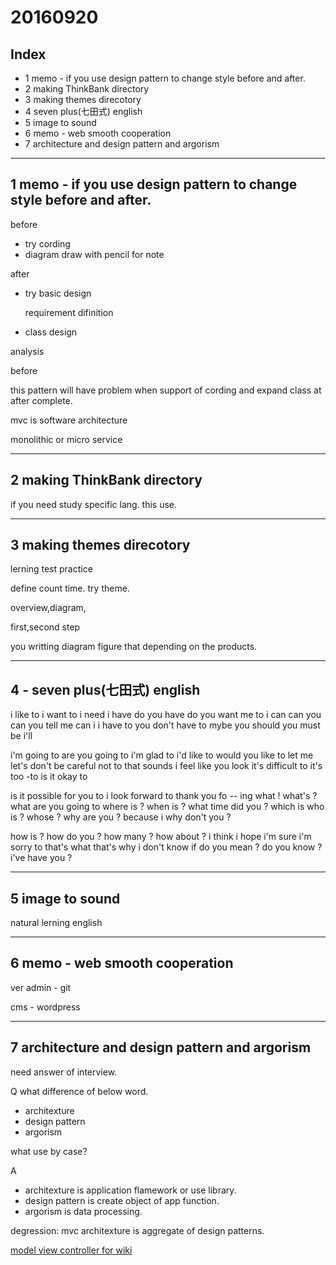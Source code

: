 # 20160920

## Index

- 1 memo - if you use design pattern to change style before and after.
- 2 making ThinkBank directory
- 3 making themes direcotory
- 4 seven plus(七田式) english
- 5 image to sound
- 6 memo - web smooth cooperation
- 7 architecture and design pattern and argorism

-------------------------------

## 1 memo - if you use design pattern to change style before and after.

before

- try cording
- diagram draw with pencil for note


after

- try basic design

	requirement difinition

- class design


analysis

before

this pattern will have problem when support of cording and expand class at after complete.

mvc is software architecture

monolithic or micro service


-------------------------------

## 2 making ThinkBank directory

if you need study specific lang.
this use.

-------------------------------

## 3 making themes direcotory

lerning
test
practice


define count time. 
try theme.

overview,diagram,

first,second step

you writting diagram figure that depending on the products.



-------------------------------

## 4 - seven plus(七田式) english


i like to
i want to
i need 
i have
do you have
do you want me to
i can
can you
can you tell me
can i
i have to
you don't have to
mybe you should
you must be
i'll

i'm going to
are you going to
i'm glad to
i'd like to
would you like to
let me
let's
don't
be careful not to
that sounds
i feel like
you look
it's difficult to
it's too -to
is it okay to

is it possible for you to
i look forward to
thank you fo -- ing
what !
what's ?
what are you going to
where is ?
when is ?
what time did you ?
which is
who is ?
whose ?
why are you ?
because i
why don't you ?

how is ?
how do you ?
how many ?
how about ?
i think
i hope
i'm sure
i'm sorry to
that's what
that's why
i don't know if
do you mean ?
do you know ?
i've 
have you ?

-------------------------------

## 5 image to sound

natural lerning english


-------------------------------
## 6 memo - web smooth cooperation

ver admin - git

cms - wordpress


-------------------------------

## 7 architecture and design pattern and argorism

need answer of interview.

Q what difference of below word. 

- architexture
- design pattern
- argorism

what use by case?

A 
- architexture is application flamework or use library.
- design pattern is create object of app function.
- argorism is data processing.

degression: mvc architexture is aggregate of design patterns.

[model view controller for wiki](https://ja.wikipedia.org/wiki/Model_View_Controller)






























